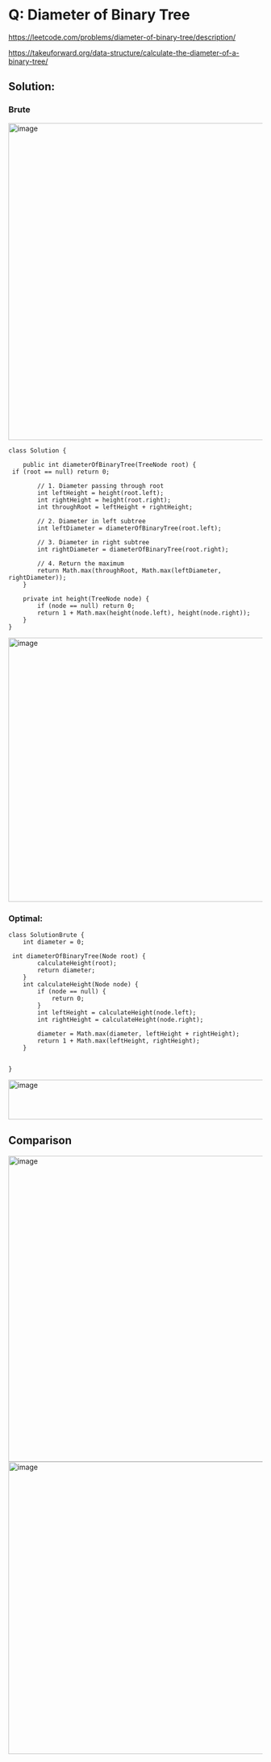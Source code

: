 # Q: Diameter of Binary Tree

https://leetcode.com/problems/diameter-of-binary-tree/description/

https://takeuforward.org/data-structure/calculate-the-diameter-of-a-binary-tree/

## Solution:
### Brute
<img width="769" height="629" alt="image" src="https://github.com/user-attachments/assets/edaebdd7-587b-48ce-bf44-778c048f9be3" />

```
class Solution {
  
    public int diameterOfBinaryTree(TreeNode root) { 
 if (root == null) return 0;

        // 1. Diameter passing through root
        int leftHeight = height(root.left);
        int rightHeight = height(root.right);
        int throughRoot = leftHeight + rightHeight;

        // 2. Diameter in left subtree
        int leftDiameter = diameterOfBinaryTree(root.left);

        // 3. Diameter in right subtree
        int rightDiameter = diameterOfBinaryTree(root.right);

        // 4. Return the maximum
        return Math.max(throughRoot, Math.max(leftDiameter, rightDiameter));
    }

    private int height(TreeNode node) {
        if (node == null) return 0;
        return 1 + Math.max(height(node.left), height(node.right));
    }
}

```
<img width="723" height="524" alt="image" src="https://github.com/user-attachments/assets/74287b4c-ee5e-459f-9603-ee2cf79a3050" />

### Optimal:

```
class SolutionBrute {
    int diameter = 0;

 int diameterOfBinaryTree(Node root) {
        calculateHeight(root);
        return diameter;
    }
    int calculateHeight(Node node) {
        if (node == null) {
            return 0;
        }
        int leftHeight = calculateHeight(node.left);
        int rightHeight = calculateHeight(node.right);

        diameter = Math.max(diameter, leftHeight + rightHeight);
        return 1 + Math.max(leftHeight, rightHeight);
    }

   
}
```
<img width="578" height="79" alt="image" src="https://github.com/user-attachments/assets/eb149df0-2797-4c10-a6ad-4878622f7451" />


## Comparison
<img width="910" height="607" alt="image" src="https://github.com/user-attachments/assets/ec945894-6513-451f-8142-302e9ac95d90" />

<img width="914" height="580" alt="image" src="https://github.com/user-attachments/assets/f0fb3a0c-29dd-4897-a221-a162311e920d" />


